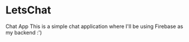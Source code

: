 # LetsChat
Chat App
This is a simple chat application where I'll be using Firebase as my backend :')
